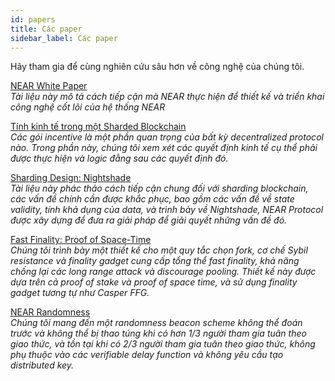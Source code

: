 ```yaml
---
id: papers
title: Các paper
sidebar_label: Các paper
---
```


Hãy tham gia để cùng nghiên cứu sâu hơn về công nghệ của chúng tôi.

[NEAR White Paper](https://near.org/papers/the-official-near-white-paper/)<br/> *Tài liệu này mô tả cách tiếp cận mà NEAR thực hiện để thiết kế và triển khai công nghệ cốt lõi của hệ thống NEAR*

[Tính kinh tế trong một Sharded Blockchain](https://near.org/papers/economics-in-sharded-blockchain/)<br/> *Các gói incentive là một phần quan trọng của bất kỳ decentralized protocol nào. Trong phần này, chúng tôi xem xét các quyết định kinh tế cụ thể phải được thực hiện và logic đằng sau các quyết định đó.*

[Sharding Design: Nightshade](https://near.org/papers/nightshade/)<br/> *Tài liệu này phác thảo cách tiếp cận chung đối với sharding blockchain, các vấn đề chính cần được khắc phục, bao gồm các vấn đề về state validity, tính khả dụng của data, và trình bày về Nightshade, NEAR Protocol được xây dựng để đưa ra giải pháp để giải quyết những vấn đề đó.*

[ Fast Finality: Proof of Space-Time](https://near.org/papers/proof-of-space-time/)<br/> *Chúng tôi trình bày một thiết kế cho một quy tắc chọn fork, cơ chế Sybil resistance và finality gadget cung cấp tổng thể fast finality, khả năng chống lại các long range attack và discourage pooling. Thiết kế này được dựa trên cả proof of stake và proof of space time, và sử dụng finality gadget tương tự như Casper FFG.*

[NEAR Randomness](https://near.org/papers/randomness/)<br/> *Chúng tôi mang đến một randomness beacon scheme không thể đoán trước và không thể bị thao túng khi có hơn 1/3 người tham gia tuân theo giao thức, và tồn tại khi có 2/3 người tham gia tuân theo giao thức, không phụ thuộc vào các verifiable delay function và không yêu cầu tạo distributed key.*
